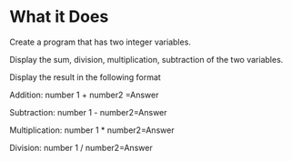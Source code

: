 # What it Does

Create a program that has two integer variables.

Display the sum, division, multiplication, subtraction  of the two variables.

Display the result in the following format

Addition: number 1 + number2 =Answer

Subtraction: number 1 - number2=Answer

Multiplication:  number 1 * number2=Answer

Division: number 1 / number2=Answer
